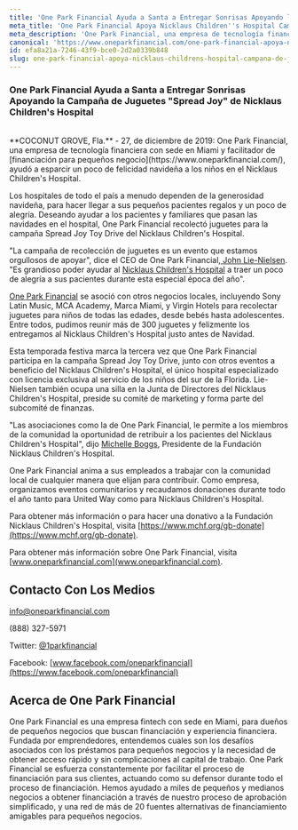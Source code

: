 ```yaml
---
title: 'One Park Financial Ayuda a Santa a Entregar Sonrisas Apoyando la Campaña de Juguetes "Spread Joy" de Nicklaus Children''s Hospital'
meta_title: 'One Park Financial Apoya Nicklaus Children''s Hospital Campaña de Juguetes'
meta_description: 'One Park Financial, una empresa de tecnología financiera con sede en Miami y facilitador de financiación para pequeños negocios, ayudó a esparcir un poco de felicidad navideña a los niños en el Nicklaus Children''s Hospital.'
canonical: 'https://www.oneparkfinancial.com/one-park-financial-apoya-nicklaus-childrens-hospital-campaña-de-juguetes'
id: efa8a21a-7246-43f9-bce0-2d2a0339b848
slug: one-park-financial-apoya-nicklaus-childrens-hospital-campana-de-juguetes
---
```

### One Park Financial Ayuda a Santa a Entregar Sonrisas Apoyando la Campaña de Juguetes "Spread Joy" de Nicklaus Children's Hospital
<br> 
**COCONUT GROVE, Fla.** - 27, de diciembre de 2019:  One Park Financial, una empresa de tecnología financiera con sede en Miami y facilitador de [financiación para pequeños negocio](https://www.oneparkfinancial.com/), ayudó a esparcir un poco de felicidad navideña a los niños en el Nicklaus Children's Hospital. 

Los hospitales de todo el país a menudo dependen de la generosidad navideña, para hacer llegar a sus pequeños pacientes regalos y un poco de alegría. Deseando ayudar a los pacientes y familiares que pasan las navidades en el hospital, One Park Financial recolectó juguetes para la campaña Spread Joy Toy Drive del Nicklaus Children's Hospital.

"La campaña de recolección de juguetes es un evento que estamos orgullosos de apoyar", dice el CEO de One Park Financial,[ John Lie-Nielsen](https://www.linkedin.com/in/john-lie-nielsen-9304243/). "Es grandioso poder ayudar al [Nicklaus Children's Hospital](https://www.mchf.org/?gclid=CjwKCAiA9JbwBRAAEiwAnWa4Q8nV0nYlYgKZAHBdZMX_U0LgUCSxY5DouBrY-UJESztPzeShdVR9URoCGngQAvD_BwE) a traer un poco de alegría a sus pacientes durante esta especial época del año".

[One Park Financial](http://www.oneparkfinancial.com) se asoció con otros negocios locales, incluyendo Sony Latin Music, MCA Academy, Marca Miami, y Virgin Hotels para recolectar juguetes para niños de todas las edades, desde bebés hasta adolescentes. Entre todos, pudimos reunir más de 300 juguetes y felizmente los entregamos al Nicklaus Children's Hospital justo antes de Navidad.

Esta temporada festiva marca la tercera vez que One Park Financial participa en la campaña Spread Joy Toy Drive, junto con otros eventos a beneficio del Nicklaus Children's Hospital, el único hospital especializado con licencia exclusiva al servicio de los niños del sur de la Florida. Lie-Nielsen también ocupa una silla en la Junta de Directores del Nicklaus Children's Hospital, preside su comité de marketing y forma parte del subcomité de finanzas. 

"Las asociaciones como la de One Park Financial, le permite a los miembros de la comunidad la oportunidad de retribuir a los pacientes del Nicklaus Children's Hospital", dijo [Michelle Boggs](https://www.linkedin.com/in/michelle-boggs-45bb9114/), Presidente de la Fundación Nicklaus Children's Hospital.

One Park Financial anima a sus empleados a trabajar con la comunidad local de cualquier manera que elijan para contribuir. Como empresa, organizamos eventos comunitarios y recaudamos donaciones durante todo el año tanto para United Way como para Nicklaus Children's Hospital.

Para obtener más información o para hacer una donativo a la Fundación Nicklaus Children's Hospital, visita [https://www.mchf.org/gb-donate](https://www.mchf.org/gb-donate).

Para obtener más información sobre One Park Financial, visita [www.oneparkfinancial.com](www.oneparkfinancial.com).


## Contacto Con Los Medios

info@oneparkfinancial.com 

(888) 327-5971

Twitter: [@1parkfinancial](https://twitter.com/1parkfinancial) 

Facebook: [www.facebook.com/oneparkfinancial](https://www.facebook.com/oneparkfinancial)

## Acerca de One Park Financial

One Park Financial es una empresa fintech con sede en Miami, para dueños de pequeños negocios que buscan financiación y experiencia financiera. Fundada por emprendedores, entendemos cuales son los desafíos asociados con los préstamos para pequeños negocios y la necesidad de obtener acceso rápido y sin complicaciones al capital de trabajo. One Park Financial se esfuerza constantemente por facilitar el proceso de financiación para sus clientes, actuando como su defensor durante todo el proceso de financiación. Hemos ayudado a miles de pequeños y medianos negocios a obtener financiación a través de nuestro proceso de aprobación simplificado, y una red de más de 20 fuentes alternativas de financiamiento amigables para pequeños negocios.